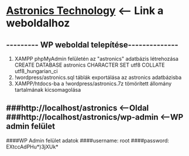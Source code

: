 # <a href="https://metron16.github.io/Ceges_Project/">Astronics Technology<a/> <-- Link a weboldalhoz


## --------- WP weboldal telepítése--------------

1. XAMPP phpMyAdmin felületén az "astronics" adatbázis létrehozása
    CREATE DATABASE astronics CHARACTER SET utf8 COLLATE utf8_hungarian_ci
2.  !wordpress/astronics.sql táblák exportálása az astronics adatbázisba
3. XAMPP/htdocs-ba a !wordpress/astronics.7z tömörített állomány tartalmának kicsomagolása

###http://localhost/astronics              <--Oldal
###http://localhost/astronics/wp-admin     <--WP admin felület
-
####WP Admin felület adatok
####username: root
####password: EXtccAdPHu*)3jXUk*
